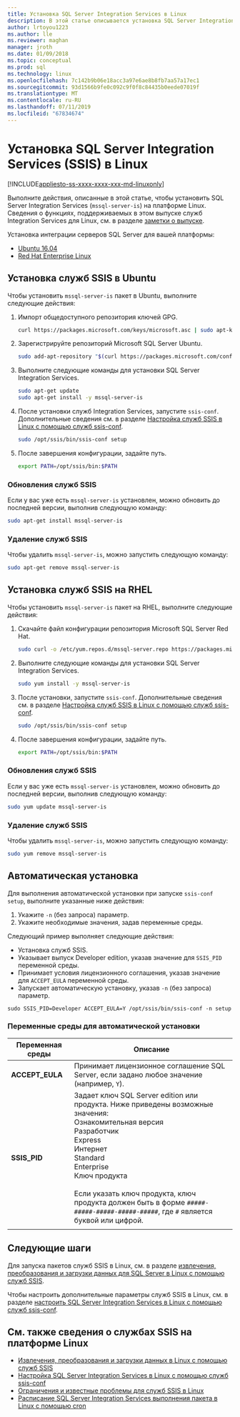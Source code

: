```yaml
---
title: Установка SQL Server Integration Services в Linux
description: В этой статье описывается установка SQL Server Integration Services (SSIS) в Linux.
author: lrtoyou1223
ms.author: lle
ms.reviewer: maghan
manager: jroth
ms.date: 01/09/2018
ms.topic: conceptual
ms.prod: sql
ms.technology: linux
ms.openlocfilehash: 7c142b9b06e18acc3a97e6ae8b8fb7aa57a17ec1
ms.sourcegitcommit: 93d1566b9fe0c092c9f0f8c84435b0eede07019f
ms.translationtype: MT
ms.contentlocale: ru-RU
ms.lasthandoff: 07/11/2019
ms.locfileid: "67834674"
---
```

# <a name="install-sql-server-integration-services-ssis-on-linux"></a>Установка SQL Server Integration Services (SSIS) в Linux

[!INCLUDE[appliesto-ss-xxxx-xxxx-xxx-md-linuxonly](../includes/appliesto-ss-xxxx-xxxx-xxx-md-linuxonly.md)]

Выполните действия, описанные в этой статье, чтобы установить SQL Server Integration Services (`mssql-server-is`) на платформе Linux. Сведения о функциях, поддерживаемых в этом выпуске служб Integration Services для Linux, см. в разделе [заметки о выпуске](sql-server-linux-release-notes.md).

Установка интеграции серверов SQL Server для вашей платформы:

- [Ubuntu 16.04](#ubuntu)
- [Red Hat Enterprise Linux](#RHEL)

## <a name="ubuntu"></a> Установка служб SSIS в Ubuntu
Чтобы установить `mssql-server-is` пакет в Ubuntu, выполните следующие действия:

1. Импорт общедоступного репозитория ключей GPG.

   ```bash
   curl https://packages.microsoft.com/keys/microsoft.asc | sudo apt-key add -
   ```

2. Зарегистрируйте репозиторий Microsoft SQL Server Ubuntu.

   ```bash
   sudo add-apt-repository "$(curl https://packages.microsoft.com/config/ubuntu/16.04/mssql-server-2017.list)"
   ```

3. Выполните следующие команды для установки SQL Server Integration Services.

   ```bash
   sudo apt-get update
   sudo apt-get install -y mssql-server-is
   ```

4. После установки служб Integration Services, запустите `ssis-conf`. Дополнительные сведения см. в разделе [Настройка служб SSIS в Linux с помощью служб ssis-conf](sql-server-linux-configure-ssis.md).

   ```bash
   sudo /opt/ssis/bin/ssis-conf setup
   ```

5. После завершения конфигурации, задайте путь.

   ```bash
   export PATH=/opt/ssis/bin:$PATH
   ```

### <a name="update-ssis"></a>Обновления служб SSIS
Если у вас уже есть `mssql-server-is` установлен, можно обновить до последней версии, выполнив следующую команду:

```bash
sudo apt-get install mssql-server-is
```

### <a name="remove-ssis"></a>Удаление служб SSIS
Чтобы удалить `mssql-server-is`, можно запустить следующую команду:
```bash
sudo apt-get remove mssql-server-is
```

## <a name="RHEL"></a> Установка служб SSIS на RHEL
Чтобы установить `mssql-server-is` пакет на RHEL, выполните следующие действия:

1. Скачайте файл конфигурации репозитория Microsoft SQL Server Red Hat.

   ```bash
   sudo curl -o /etc/yum.repos.d/mssql-server.repo https://packages.microsoft.com/config/rhel/7/mssql-server-2017.repo
   ```

1. Выполните следующие команды для установки SQL Server Integration Services.

   ```bash
   sudo yum install -y mssql-server-is
   ```


1. После установки, запустите `ssis-conf`. Дополнительные сведения см. в разделе [Настройка служб SSIS в Linux с помощью служб ssis-conf](sql-server-linux-configure-ssis.md).

   ```bash
   sudo /opt/ssis/bin/ssis-conf setup
   ```

1. После завершения конфигурации, задайте путь.

   ```bash
   export PATH=/opt/ssis/bin:$PATH
   ```

### <a name="update-ssis"></a>Обновления служб SSIS
Если у вас уже есть `mssql-server-is` установлен, можно обновить до последней версии, выполнив следующую команду:

```bash
sudo yum update mssql-server-is
```

### <a name="remove-ssis"></a>Удаление служб SSIS
Чтобы удалить `mssql-server-is`, можно запустить следующую команду:
```bash
sudo yum remove mssql-server-is
```

## <a name="unattended-installation"></a>Автоматическая установка
Для выполнения автоматической установки при запуске `ssis-conf setup`, выполните указанные ниже действия:
1.  Укажите `-n` (без запроса) параметр.
2.  Укажите необходимые значения, задав переменные среды.

Следующий пример выполняет следующие действия:
-   Установка служб SSIS.
-   Указывает выпуск Developer edition, указав значение для `SSIS_PID` переменной среды.
-   Принимает условия лицензионного соглашения, указав значение для `ACCEPT_EULA` переменной среды.
-   Запускает автоматическую установку, указав `-n` (без запроса) параметр.

```
sudo SSIS_PID=Developer ACCEPT_EULA=Y /opt/ssis/bin/ssis-conf -n setup 
```

### <a name="environment-variables-for-unattended-installation"></a>Переменные среды для автоматической установки

| Переменная среды | Описание |
|---|---|
| **ACCEPT_EULA** | Принимает лицензионное соглашение SQL Server, если задано любое значение (например, `Y`).|
| **SSIS_PID** | Задает ключ SQL Server edition или продукта. Ниже приведены возможные значения:<br/>Ознакомительная версия<br/>Разработчик<br/>Express <br/>Интернет <br/>Standard<br/>Enterprise <br/>Ключ продукта<br/><br/>Если указать ключ продукта, ключ продукта должен быть в форме `#####-#####-#####-#####-#####`, где `#` является буквой или цифрой.  |
| | |

## <a name="next-steps"></a>Следующие шаги

Для запуска пакетов служб SSIS в Linux, см. в разделе [извлечения, преобразования и загрузки данных для SQL Server в Linux с помощью служб SSIS](sql-server-linux-migrate-ssis.md).

Чтобы настроить дополнительные параметры служб SSIS в Linux, см. в разделе [настроить SQL Server Integration Services в Linux с помощью служб ssis-conf](sql-server-linux-configure-ssis.md).

## <a name="related-content-about-ssis-on-linux"></a>См. также сведения о службах SSIS на платформе Linux
-   [Извлечения, преобразования и загрузки данных в Linux с помощью служб SSIS](sql-server-linux-migrate-ssis.md)
-   [Настройка SQL Server Integration Services в Linux с помощью служб ssis-conf](sql-server-linux-configure-ssis.md)
-   [Ограничения и известные проблемы для служб SSIS в Linux](sql-server-linux-ssis-known-issues.md)
-   [Расписание SQL Server Integration Services выполнения пакета в Linux с помощью cron](sql-server-linux-schedule-ssis-packages.md)
